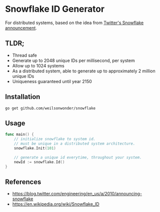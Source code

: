 # Snowflake ID Generator

For distributed systems, based on the idea from [Twitter's Snowflake announcement](https://blog.twitter.com/engineering/en_us/a/2010/announcing-snowflake). 

## TLDR;

- Thread safe
- Generate up to 2048 unique IDs per millisecond, per system 
- Allow up to 1024 systems
- As a distributed system, able to generate up to approximately 2 million unique IDs
- Uniqueness guaranteed until year 2150

## Installation

`go get github.com/weilsonwonder/snowflake`

## Usage

```go
func main() {
	// initialize snowflake to system id.
	// must be unique in a distributed system architecture.
	snowflake.Init(101)
	
	// generate a unique id everytime, throughout your system.
	newId := snowflake.Id()
}
```

## References

- https://blog.twitter.com/engineering/en_us/a/2010/announcing-snowflake
- https://en.wikipedia.org/wiki/Snowflake_ID
